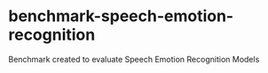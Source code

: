# benchmark-speech-emotion-recognition
Benchmark created to evaluate Speech Emotion Recognition Models
